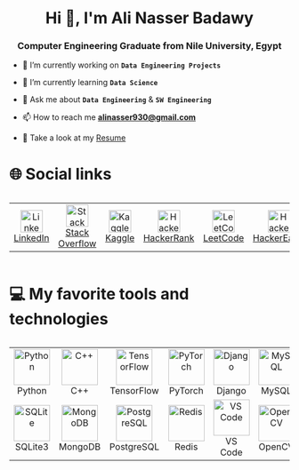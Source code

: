 <h1 align="center">Hi 👋, I'm Ali Nasser Badawy</h1>
<h3 align="center"> Computer Engineering Graduate from Nile University, Egypt</h3>

- 🔭 I’m currently working on **`Data Engineering Projects`**

- 🌱 I’m currently learning **`Data Science`**

- 💬 Ask me about **`Data Engineering`** & **`SW Engineering`**

- 📫 How to reach me **alinasser930@gmail.com**

- 📄 Take a look at my [Resume](https://drive.google.com/file/d/1It9c2yYH0fZtNa_T791YxVqHvdWKi1a3/view?usp=drive)





# 🌐 Social links
<div style="display: flex; justify-content: center;">
  <table>
    <tr>
      <td align="center" width="90">
        <a href="https://www.linkedin.com/in/alibadawy/" target="_blank" rel="noreferrer">
          <img src="https://raw.githubusercontent.com/rahuldkjain/github-profile-readme-generator/master/src/images/icons/Social/linked-in-alt.svg"
               alt="LinkedIn" width="40" height="40" /><br>
          LinkedIn
        </a>
      </td>
      <td align="center" width="90">
        <a href="https://stackoverflow.com/users/22475460/ali-nasser-badawy" target="_blank" rel="noreferrer">
          <img src="https://raw.githubusercontent.com/rahuldkjain/github-profile-readme-generator/master/src/images/icons/Social/stack-overflow.svg"
               alt="Stack Overflow" width="40" height="40" /><br>
          Stack Overflow
        </a>
      </td>
      <td align="center" width="90">
        <a href="https://www.kaggle.com/alinasserbadawy" target="_blank" rel="noreferrer">
          <img src="https://raw.githubusercontent.com/rahuldkjain/github-profile-readme-generator/master/src/images/icons/Social/kaggle.svg"
               alt="Kaggle" width="40" height="40" /><br>
          Kaggle
        </a>
      </td>
      <td align="center" width="90">
        <a href="https://www.hackerrank.com/alinasser930" target="_blank" rel="noreferrer">
          <img src="https://raw.githubusercontent.com/rahuldkjain/github-profile-readme-generator/master/src/images/icons/Social/hackerrank.svg"
               alt="HackerRank" width="40" height="40" /><br>
          HackerRank
        </a>
      </td>
      <td align="center" width="90">
        <a href="https://leetcode.com/" target="_blank" rel="noreferrer">
          <img src="https://raw.githubusercontent.com/rahuldkjain/github-profile-readme-generator/master/src/images/icons/Social/leet-code.svg"
               alt="LeetCode" width="40" height="40" /><br>
          LeetCode
        </a>
      </td>
      <td align="center" width="90">
        <a href="https://www.hackerearth.com/@alinasser930" target="_blank" rel="noreferrer">
          <img src="https://raw.githubusercontent.com/rahuldkjain/github-profile-readme-generator/master/src/images/icons/Social/hackerearth.svg"
               alt="HackerEarth" width="40" height="40" /><br>
          HackerEarth
        </a>
      </td>
    </tr>
  </table>
</div>


# 💻 My favorite tools and technologies
<div style="display: flex; justify-content: center;">
  <table>
    <!-- Row 1 -->
    <tr>
      <td align="center" width="90">
        <img src="https://techstack-generator.vercel.app/python-icon.svg" alt="Python" width="65" height="65" /><br>
        Python
      </td>
      <td align="center" width="90">
        <img src="https://techstack-generator.vercel.app/cpp-icon.svg" alt="C++" width="65" height="65" /><br>
        C++
      </td>
      <td align="center" width="90">
        <img src="https://skillicons.dev/icons?i=tensorflow" alt="TensorFlow" width="65" height="65" /><br>
        TensorFlow
      </td>
      <td align="center" width="90">
        <img src="https://skillicons.dev/icons?i=pytorch" alt="PyTorch" width="65" height="65" /><br>
        PyTorch
      </td>
      <td align="center" width="90">
        <img src="https://techstack-generator.vercel.app/django-icon.svg" alt="Django" width="65" height="65" /><br>
        Django
      </td>
      <td align="center" width="90">
        <img src="https://skillicons.dev/icons?i=mysql" alt="MySQL" width="65" height="65" /><br>
        MySQL
      </td>
    </tr>
    <!-- Row 2 -->
    <tr>
      <td align="center" width="90">
        <img src="https://skillicons.dev/icons?i=sqlite" alt="SQLite" width="65" height="65" /><br>
        SQLite3
      </td>
      <td align="center" width="90">
        <img src="https://skillicons.dev/icons?i=mongodb" alt="MongoDB" width="65" height="65" /><br>
        MongoDB
      </td>
      <td align="center" width="90">
        <img src="https://skillicons.dev/icons?i=postgresql" alt="PostgreSQL" width="65" height="65" /><br>
        PostgreSQL
      </td>
      <td align="center" width="90">
        <img src="https://skillicons.dev/icons?i=redis" alt="Redis" width="65" height="65" /><br>
        Redis
      </td>
      <td align="center" width="90">
        <img src="https://skillicons.dev/icons?i=vscode" alt="VS Code" width="65" height="65" /><br>
        VS Code
      </td>
      <td align="center" width="90">
        <img src="https://skillicons.dev/icons?i=opencv" alt="OpenCV" width="65" height="65" /><br>
        OpenCV
      </td>
    </tr>
  </table>
</div>
